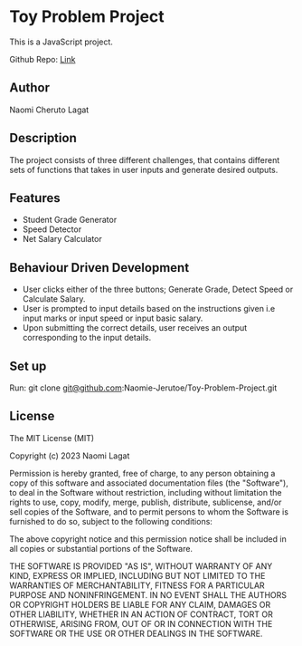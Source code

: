 # Toy Problem Project

This is a JavaScript project.

Github Repo: <a target="_blank" href="https://github.com/Naomie-Jerutoe/Toy-Problem-Project">Link</a>

## Author

Naomi Cheruto Lagat

## Description

The project consists of three different challenges, that contains different sets of functions that takes in user inputs and generate desired outputs.  

## Features

- Student Grade Generator
- Speed Detector
- Net Salary Calculator

## Behaviour Driven Development

- User clicks either of the three buttons; Generate Grade, Detect Speed or Calculate Salary.
- User is prompted to input details based on the instructions given i.e input marks or input speed or input basic salary.
- Upon submitting the correct details, user receives an output corresponding to the input details.

## Set up

Run:
git clone git@github.com:Naomie-Jerutoe/Toy-Problem-Project.git

## License
 
The MIT License (MIT)

Copyright (c) 2023 Naomi Lagat

Permission is hereby granted, free of charge, to any person obtaining a copy of this software and associated documentation files (the "Software"), to deal in the Software without restriction, including without limitation the rights to use, copy, modify, merge, publish, distribute, sublicense, and/or sell copies of the Software, and to permit persons to whom the Software is furnished to do so, subject to the following conditions:

The above copyright notice and this permission notice shall be included in all copies or substantial portions of the Software.

THE SOFTWARE IS PROVIDED "AS IS", WITHOUT WARRANTY OF ANY KIND, EXPRESS OR IMPLIED, INCLUDING BUT NOT LIMITED TO THE WARRANTIES OF MERCHANTABILITY, FITNESS FOR A PARTICULAR PURPOSE AND NONINFRINGEMENT. IN NO EVENT SHALL THE AUTHORS OR COPYRIGHT HOLDERS BE LIABLE FOR ANY CLAIM, DAMAGES OR OTHER LIABILITY, WHETHER IN AN ACTION OF CONTRACT, TORT OR OTHERWISE, ARISING FROM, OUT OF OR IN CONNECTION WITH THE SOFTWARE OR THE USE OR OTHER DEALINGS IN THE SOFTWARE.